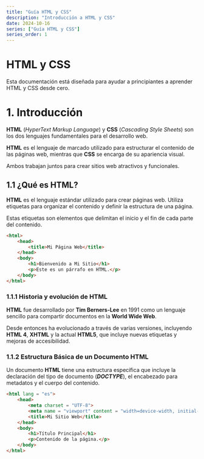 ```yaml
---
title: "Guía HTML y CSS"
description: "Introducción a HTML y CSS"
date: 2024-10-16
series: ["Guía HTML y CSS"]
series_order: 1
---
```


# HTML y CSS
<p>Esta documentación está diseñada para ayudar a principiantes a aprender HTML y CSS desde cero.</p>

# 1. Introducción

**HTML** (*HyperText Markup Language*) y **CSS** (*Cascading Style Sheets*) son los dos lenguajes fundamentales para el desarrollo web.

**HTML** es el lenguaje de marcado utilizado para estructurar el contenido de las páginas web, mientras que **CSS** se encarga de su apariencia visual.

Ambos trabajan juntos para crear sitios web atractivos y funcionales.

## 1.1 ¿Qué es HTML?

**HTML** es el lenguaje estándar utilizado para crear páginas web. Utiliza etiquetas para organizar el contenido y definir la estructura de una página.

Estas etiquetas son elementos que delimitan el inicio y el fin de cada parte del contenido.

```html
<html>
    <head>
        <title>Mi Página Web</title>
    </head>
    <body>
        <h1>Bienvenido a Mi Sitio</h1>
        <p>Este es un párrafo en HTML.</p>
    </body>
</html>
```

### 1.1.1 Historia y evolución de HTML

**HTML** fue desarrollado por **Tim Berners-Lee** en 1991 como un lenguaje sencillo para compartir documentos en la **World Wide Web**.

Desde entonces ha evolucionado a través de varias versiones, incluyendo **HTML 4**, **XHTML** y la actual **HTML5**, que incluye nuevas etiquetas y mejoras de accesibilidad.

### 1.1.2 Estructura Básica de un Documento HTML

Un documento **HTML** tiene una estructura específica que incluye la declaración del tipo de documento (***DOCTYPE***), el encabezado para metadatos y el cuerpo del contenido.

```html
<html lang = "es">
    <head>
        <meta charset = "UTF-8">
        <meta name = "viewport" content = "width=device-width, initial-scale=1.0">
        <title>Mi Sitio Web</title>
    </head>
    <body>
        <h1>Título Principal</h1>
        <p>Contenido de la página.</p>
    </body>
</html>
```

